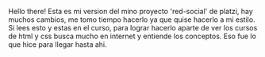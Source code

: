 Hello there! Esta es mi version del mino proyecto 'red-social' de platzi, hay muchos cambios, me tomo tiempo hacerlo ya que quise hacerlo a mi estilo. Si lees esto y estas en el curso, para lograr hacerlo aparte de ver los cursos de html y css
busca mucho en internet y entiende los conceptos. Eso fue lo que hice para llegar hasta ahi.
